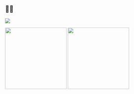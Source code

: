 ## 🍥💖
<p>
  <img src="https://komarev.com/ghpvc/?username=kuskyst&color=ff69b4">
</p>
<p>
  <img height=200px src="https://github-readme-stats.vercel.app/api/top-langs/?username=kuskyst&&theme=radical&bg_color=FFF0F5&text_color=f50967&layout=donut">
  <img height=200px src="https://github-profile-trophy.vercel.app/?username=kuskyst&column=2&row=2">
</p>
